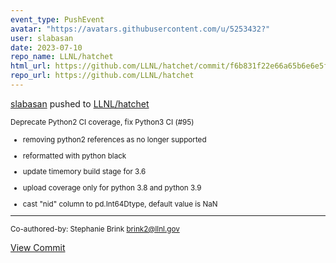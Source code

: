 ```yaml
---
event_type: PushEvent
avatar: "https://avatars.githubusercontent.com/u/5253432?"
user: slabasan
date: 2023-07-10
repo_name: LLNL/hatchet
html_url: https://github.com/LLNL/hatchet/commit/f6b831f22e66a65b6e6e5f3e18382be12cd7bb6c
repo_url: https://github.com/LLNL/hatchet
---
```


<a href='https://github.com/slabasan' target='_blank'>slabasan</a> pushed to <a href='https://github.com/LLNL/hatchet' target='_blank'>LLNL/hatchet</a>

<small>Deprecate Python2 CI coverage, fix Python3 CI (#95)

* removing python2 references as no longer supported

* reformatted with python black

* update timemory build stage for 3.6

* upload coverage only for python 3.8 and python 3.9

* cast "nid" column to pd.Int64Dtype, default value is NaN

---------

Co-authored-by: Stephanie Brink <brink2@llnl.gov></small>

<a href='https://github.com/LLNL/hatchet/commit/f6b831f22e66a65b6e6e5f3e18382be12cd7bb6c' target='_blank'>View Commit</a>